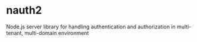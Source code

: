 # nauth2
Node.js server library for handling authentication and authorization in multi-tenant, multi-domain environment  
